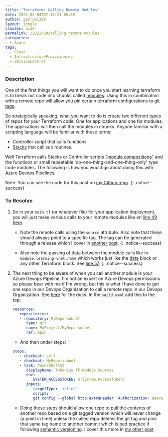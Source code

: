```yaml
---
title: 'Terraform: Calling Remote Modules'
date: 2022-08-04T07:10:21-05:00
author: gerryw1389
layout: single
classes: wide
permalink: /2022/08/calling-remote-modules
categories:
  - Azure
tags:
  - Cloud
  - InfrastructureProvisioning
  - VersionControl
---
```

<!--more-->

### Description

One of the first things you will want to do once you start learning terraform is to break out code into chunks called [modules](https://www.terraform.io/language/modules/syntax). Using this in combination with a remote repo will allow you pin certain terraform configurations to [git tags](https://git-scm.com/book/en/v2/Git-Basics-Tagging). 

So strategically speaking, what you want to do is create two different types of repos for your Terraform code: One for applications and one for modules. The applications will then call the modules in chunks. Anyone familiar with a scripting language will be familiar with these terms:

   - Controller script that calls functions
   - [Stacks](https://en.wikipedia.org/wiki/Call_stack) that call sub routines.

Well Terraform calls Stacks or Controller scripts ["module compositions"](https://www.terraform.io/language/modules/develop/composition) and the functions or small repeatable 'do-one-thing-and-one-thing-only' type code modules. The following is how you would go about doing this with Azure Devops Pipelines. 


Note: You can see the code for this post on [my Github repo](https://github.com/gerryw1389/terraform-examples/tree/main/2022-08-04-calling-remote-modules).
{: .notice--success}

### To Resolve

1. So in your `main.tf` (or whatever file) for your application deployment, you will just make various calls to your remote modules like on [line 49 here](https://github.com/gerryw1389/terraform-examples/blob/main/2022-08-04-calling-remote-modules/main.tf).

   - Note the remote calls using the `source` attribute. Also note that these should always point to a specific tag. The tag can be generated through a release which I cover in [another post](https://automationadmin.com/2022/08/git-tagging).
   {: .notice--success}
   
   - Also note the passing of data between the module calls like in `module.learning-vnet.name` which works just like the [data](https://automationadmin.com/2022/07/tf-reference-current) block or any other Terraform block. See [line 57](https://github.com/gerryw1389/terraform-examples/blob/main/2022-08-04-calling-remote-modules/main.tf).
   {: .notice--success}

2. The next thing to be aware of when you call another module is your Azure Devops Pipeline. I'm not an expert on Azure Devops permissions so please bear with me if I'm wrong, but this is what I have done to get one repo in our Devops Organization to call a remote repo in our Devops Organization. See [here](https://learn.microsoft.com/en-us/azure/devops/pipelines/repos/multi-repo-checkout?view=azure-devops) for the docs. In the `build.yaml` add this to the top:

   ```yaml
   resources:
      repositories:
      - repository: MyRepo-subnet
         type: git
         name: MyProject/MyRepo-subnet
         ref: main
   ```

   - And then under steps:

   ```yaml
   steps:
      - checkout: self        
      - checkout: MyRepo-subnet
      - task: PowerShell@2
         displayName: Tokenize TF-Module Sources
         env:
            SYSTEM_ACCESSTOKEN: $(System.AccessToken)
         inputs:
            targetType: 'inline'
            script: |
            git config --global http.extraHeader 'Authorization: Bearer $(System.AccessToken)'
   ```

   - Doing these steps should allow one repo to pull the contents of another repo based on a git tagged version which will never change (a point in time) unless the called repo deletes the git tag and pins that same tag name to another commit which is bad practice if following [semantic versioning](https://semver.org/). I cover this more in [my other post](https://automationadmin.com/2022/08/git-tagging).


